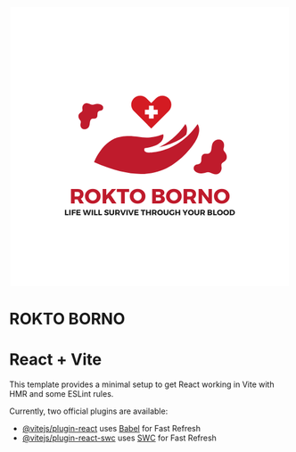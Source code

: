 <!-- ![Logo](/public/redmeImage/Rokto%20borno%20logo.png) -->
<div id="header" align="center">
    <img src="/public/redmeImage/Blood Donation Logo.png" width="500"/>
</div>

# ROKTO BORNO

# React + Vite

This template provides a minimal setup to get React working in Vite with HMR and some ESLint rules.

Currently, two official plugins are available:

- [@vitejs/plugin-react](https://github.com/vitejs/vite-plugin-react/blob/main/packages/plugin-react/README.md) uses [Babel](https://babeljs.io/) for Fast Refresh
- [@vitejs/plugin-react-swc](https://github.com/vitejs/vite-plugin-react-swc) uses [SWC](https://swc.rs/) for Fast Refresh
